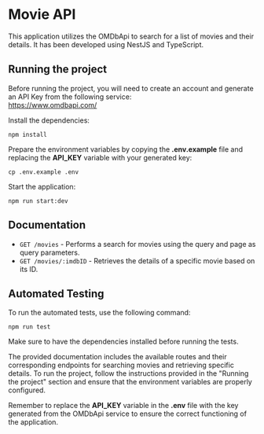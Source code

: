 # Movie API
This application utilizes the OMDbApi to search for a list of movies and their details. It has been developed using NestJS and TypeScript.

## Running the project
Before running the project, you will need to create an account and generate an API Key from the following service:<br>
https://www.omdbapi.com/

Install the dependencies:
```shell
npm install
```

Prepare the environment variables by copying the **.env.example** file and replacing the **API_KEY** variable with your generated key:
```shell
cp .env.example .env
```

Start the application:
```shell
npm run start:dev
```

## Documentation
- `GET /movies` - Performs a search for movies using the query and page as query parameters.
- `GET /movies/:imdbID` - Retrieves the details of a specific movie based on its ID.

## Automated Testing
To run the automated tests, use the following command:
```shell
npm run test
```

Make sure to have the dependencies installed before running the tests.

The provided documentation includes the available routes and their corresponding endpoints for searching movies and retrieving specific details. To run the project, follow the instructions provided in the "Running the project" section and ensure that the environment variables are properly configured.

Remember to replace the **API_KEY** variable in the **.env** file with the key generated from the OMDbApi service to ensure the correct functioning of the application.